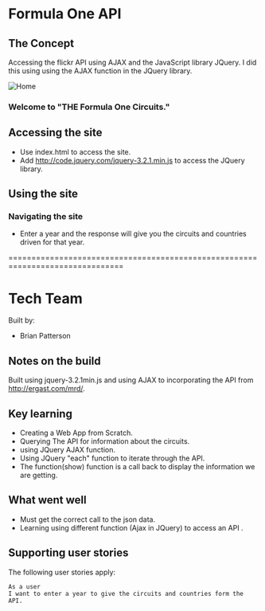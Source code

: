 # Formula One API

## The Concept

Accessing the flickr API using AJAX and the JavaScript library JQuery. I did this using using the AJAX function in the JQuery library.

![Home](https://i.imgur.com/z12sxRf.png)


### Welcome to "THE Formula One Circuits."



## Accessing the site

* Use index.html to access the site.
* Add http://code.jquery.com/jquery-3.2.1.min.js to access the JQuery library.


## Using the site

### Navigating the site

* Enter a year and the response will give you the circuits and countries driven for that year.


===============================================================================

# Tech Team

Built by:

 - Brian Patterson


## Notes on the build
Built using jquery-3.2.1min.js and using AJAX to incorporating the API from http://ergast.com/mrd/.  

## Key learning

* Creating a Web App from Scratch.
* Querying The API for information about the circuits.
* using JQuery AJAX function.
* Using JQuery "each" function to iterate through the API.
* The function(show) function is a call back to display the information we are getting.

## What went well
* Must get the correct call to the json data.
* Learning using different function (Ajax in JQuery) to access an API .



## Supporting user stories

The following user stories apply:
```
As a user
I want to enter a year to give the circuits and countries form the API.
```
